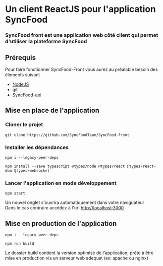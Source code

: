 # Un client ReactJS pour l'application SyncFood

### SyncFood front est une application web côté client qui permet d'utiliser la plateforme SyncFood

## Prérequis

Pour faire fonctionner SyncFood-Front vous aurez au préalable besoin des élements suivant
- [NodeJS](https://nodejs.org)
- git
- [SyncFood-api](https://github.com/SyncFoodTeam/SyncFood-api)

## Mise en place de l'application

### Cloner le projet
```
git clone https://github.com/SyncFoodTeam/SyncFood-front
```

### Installer les dépendances
```
npm i --legacy-peer-deps
```
```
npm install --save typescript @types/node @types/react @types/react-dom @types/websocket
```
### Lancer l'application en mode développement

```
npm start
```
Un nouvel onglet s'ouvrira automatiquement dans votre naviguateur   
Dans le cas contraire accédez à l'url [http://localhost:3000](http://localhost:3000)

## Mise en production de l'application

```
npm i --legacy-peer-deps
```
```
npm run build
````
Le dossier build contient la version optimisé de l'application, prête à être mise en production via un serveur web adequat (ex: apache ou nginx)

